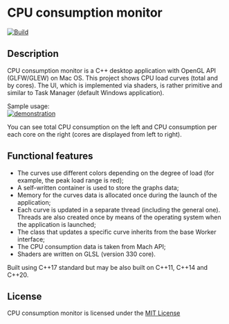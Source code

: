 # CPU consumption monitor

[![Build](https://github.com/kalkolay/CPU_consumption/actions/workflows/macos-cmake-build.yml/badge.svg)](https://github.com/kalkolay/CPU_consumption/actions/workflows/macos-cmake-build.yml)

## Description

CPU consumption monitor is a C++ desktop application with OpenGL API (GLFW/GLEW) on Mac OS. This project shows CPU load curves (total and by cores). The UI, which is implemented via shaders, is rather primitive and similar to Task Manager (default Windows application).

Sample usage:\
<a href="https://ibb.co/BywtRKW"><img src="https://i.ibb.co/2v5yBYV/demonstration.png" alt="demonstration" border="0" /></a>

You can see total CPU consumption on the left and CPU consumption per each core on the right (cores are displayed from left to right). 

## Functional features
- The curves use different colors depending on the degree of load (for example, the peak load range is red);
- A self-written container is used to store the graphs data;
- Memory for the curves data is allocated once during the launch of the application;
- Each curve is updated in a separate thread (including the general one). Threads are also created once by means of the operating system when the application is launched;
- The class that updates a specific curve inherits from the base Worker interface;
- The CPU consumption data is taken from Mach API;
- Shaders are written on GLSL (version 330 core).

Built using C++17 standard but may be also built on C++11, C++14 and C++20.

## License

CPU consumption monitor is licensed under the [MIT License](https://github.com/kalkolay/CPU_consumption/blob/main/LICENSE)
